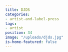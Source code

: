```yaml
---
title: DJDS
categories:
- artist-and-label-press
tags:
- artist
position: 34
image: "/uploads/djds.jpg"
is-home-featured: false
---
```


